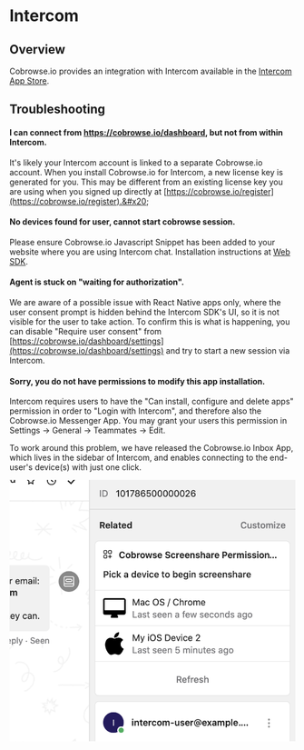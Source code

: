 # Intercom

## Overview

Cobrowse.io provides an integration with Intercom available in the [Intercom App Store](https://www.intercom.com/app-store/?app\_package\_code=cobrowse-screenshare-permissions).&#x20;

## Troubleshooting

#### I can connect from https://cobrowse.io/dashboard, but not from within Intercom.

It's likely your Intercom account is linked to a separate Cobrowse.io account. When you install Cobrowse.io for Intercom, a new license key is generated for you. This may be different from an existing license key you are using when you signed up directly at [https://cobrowse.io/register](https://cobrowse.io/register).&#x20;

#### No devices found for user, cannot start cobrowse session.

Please ensure Cobrowse.io Javascript Snippet has been added to your website where you are using Intercom chat. Installation instructions at [Web SDK](../../sdk-installation/web.md).&#x20;

#### Agent is stuck on "waiting for authorization".

We are aware of a possible issue with React Native apps only, where the user consent prompt is hidden behind the Intercom SDK's UI, so it is not visible for the user to take action. To confirm this is what is happening, you can disable "Require user consent" from [https://cobrowse.io/dashboard/settings](https://cobrowse.io/dashboard/settings) and try to start a new session via Intercom.&#x20;

#### Sorry, you do not have permissions to modify this app installation.

Intercom requires users to have the "Can install, configure and delete apps" permission in order to "Login with Intercom", and therefore also the Cobrowse.io Messenger App.   You may grant your users this permission in Settings -> General -> Teammates -> Edit.

To work around this problem, we have released the Cobrowse.io Inbox App, which lives in the sidebar of Intercom, and enables connecting to the end-user's device(s) with just one click.&#x20;

![Cobrowse.io Inbox App for Intercom](../../.gitbook/assets/intercom-inbox-app-cobrowse-io.png)


